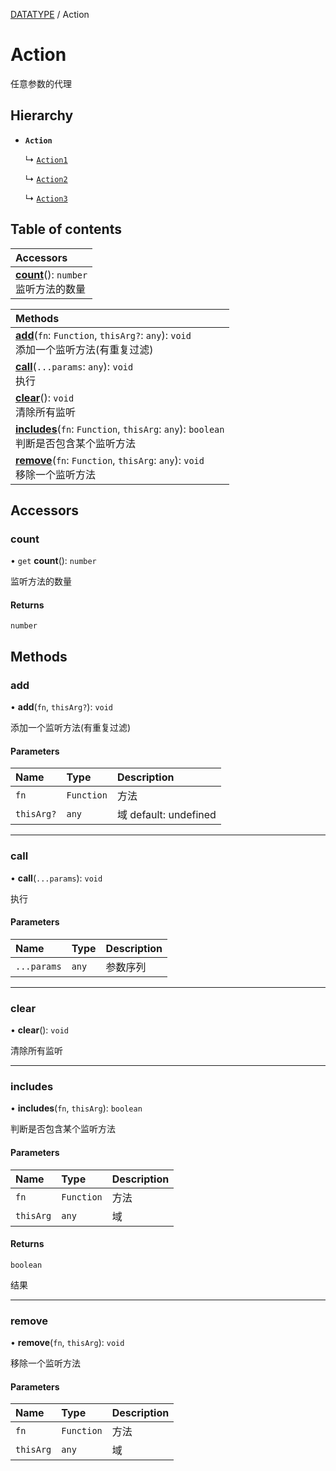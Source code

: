 [DATATYPE](../groups/DATATYPE.DATATYPE.md) / Action

# Action <Badge type="tip" text="Class" /> <Score text="Action" />

任意参数的代理

## Hierarchy

- **`Action`**

  ↳ [`Action1`](Type.Action1.md)

  ↳ [`Action2`](Type.Action2.md)

  ↳ [`Action3`](Type.Action3.md)

## Table of contents

| Accessors |
| :-----|
| **[count](Type.Action.md#count)**(): `number` <br> 监听方法的数量|

| Methods |
| :-----|
| **[add](Type.Action.md#add)**(`fn`: `Function`, `thisArg?`: `any`): `void` <br> 添加一个监听方法(有重复过滤)|
| **[call](Type.Action.md#call)**(`...params`: `any`): `void` <br> 执行|
| **[clear](Type.Action.md#clear)**(): `void` <br> 清除所有监听|
| **[includes](Type.Action.md#includes)**(`fn`: `Function`, `thisArg`: `any`): `boolean` <br> 判断是否包含某个监听方法|
| **[remove](Type.Action.md#remove)**(`fn`: `Function`, `thisArg`: `any`): `void` <br> 移除一个监听方法|

## Accessors

### count <Score text="count" /> 

• `get` **count**(): `number` 

监听方法的数量


#### Returns

`number`

## Methods

### add <Score text="add" /> 

• **add**(`fn`, `thisArg?`): `void` 

添加一个监听方法(有重复过滤)


#### Parameters

| Name | Type | Description |
| :------ | :------ | :------ |
| `fn` | `Function` |  方法 |
| `thisArg?` | `any` |  域 default: undefined |


___

### call <Score text="call" /> 

• **call**(`...params`): `void` 

执行


#### Parameters

| Name | Type | Description |
| :------ | :------ | :------ |
| `...params` | `any` |  参数序列 |


___

### clear <Score text="clear" /> 

• **clear**(): `void` 

清除所有监听



___

### includes <Score text="includes" /> 

• **includes**(`fn`, `thisArg`): `boolean` 

判断是否包含某个监听方法


#### Parameters

| Name | Type | Description |
| :------ | :------ | :------ |
| `fn` | `Function` |  方法 |
| `thisArg` | `any` |  域 |

#### Returns

`boolean`

结果

___

### remove <Score text="remove" /> 

• **remove**(`fn`, `thisArg`): `void` 

移除一个监听方法


#### Parameters

| Name | Type | Description |
| :------ | :------ | :------ |
| `fn` | `Function` |  方法 |
| `thisArg` | `any` |  域 |

